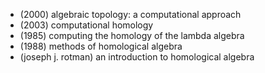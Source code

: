 - (2000) algebraic topology: a computational approach
- (2003) computational homology
- (1985) computing the homology of the lambda algebra
- (1988) methods of homological algebra
- (joseph j. rotman) an introduction to homological algebra
